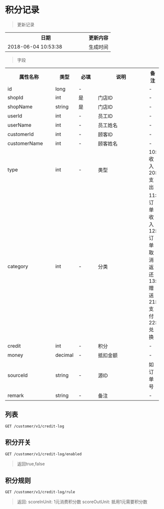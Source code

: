 # 积分记录

> 更新记录

<table>
    <tr>
        <th style="width:250px;">日期</th>
        <th>更新内容</th>
    </tr>
    <tr>
        <td>2018-06-04 10:53:38</td>
        <td>生成时间</td>
    </tr>
</table>

> 字段

<table>
    <tr>
        <th style="width:150px;">属性名称</th>
        <th style="width:60px;">类型</th>
        <th style="width:60px;">必填</th>
        <th style="width:200px;">说明</th>
        <th>备注</th>
    </tr>
    <tr>
        <td>id</td>
        <td>long</td>
        <td>-</td>
        <td></td>
        <td>-</td>
    </tr>
    <tr>
        <td>shopId</td>
        <td>int</td>
        <td>是</td>
        <td>门店ID</td>
        <td>-</td>
    </tr>
    <tr>
        <td>shopName</td>
        <td>string</td>
        <td>是</td>
        <td>门店ID</td>
        <td>-</td>
    </tr>
    <tr>
        <td>userId</td>
        <td>int</td>
        <td>-</td>
        <td>员工ID</td>
        <td>-</td>
    </tr>
    <tr>
        <td>userName</td>
        <td>int</td>
        <td>-</td>
        <td>员工姓名</td>
        <td>-</td>
    </tr>
    <tr>
        <td>customerId</td>
        <td>int</td>
        <td>-</td>
        <td>顾客ID</td>
        <td>-</td>
    </tr>
    <tr>
        <td>customerName</td>
        <td>int</td>
        <td>-</td>
        <td>顾客姓名</td>
        <td>-</td>
    </tr>
    <tr>
        <td>type</td>
        <td>int</td>
        <td>-</td>
        <td>类型</td>
        <td>10: 收入 20: 支出</td>
    </tr>
    <tr>
        <td>category</td>
        <td>int</td>
        <td>-</td>
        <td>分类</td>
        <td>11: 订单收入 12: 订单取消返还 13:赠送 21: 支付 22: 兑换</td>
    </tr>
    <tr>
        <td>credit</td>
        <td>int</td>
        <td>-</td>
        <td>积分</td>
        <td>-</td>
    </tr>
    <tr>
        <td>money</td>
        <td>decimal</td>
        <td>-</td>
        <td>抵扣金额</td>
        <td>-</td>
    </tr>
    <tr>
        <td>sourceId</td>
        <td>string</td>
        <td>-</td>
        <td>源ID</td>
        <td>如订单号</td>
    </tr>
    <tr>
        <td>remark</td>
        <td>string</td>
        <td>-</td>
        <td>备注</td>
        <td>-</td>
    </tr>
</table>

## 列表

```
GET /customer/v1/credit-log
```

## 积分开关

```
GET /customer/v1/credit-log/enabled
```

> 返回true,false

## 积分规则

```
GET /customer/v1/credit-log/rule
```

> 返回: scoreInUnit: 1元消费积分数 scoreOutUnit: 抵用1元需要积分数